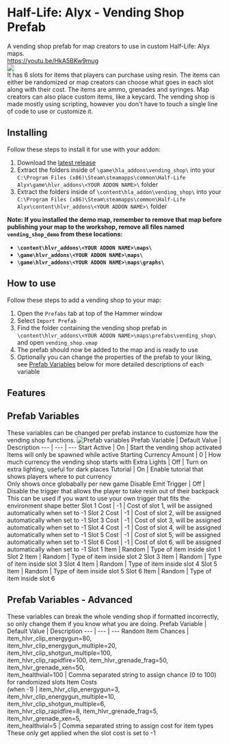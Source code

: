 # Half-Life: Alyx - Vending Shop Prefab
A vending shop prefab for map creators to use in custom Half-Life: Alyx maps.<br />
https://youtu.be/HkA5BKw9mug<br />
<img src="https://user-images.githubusercontent.com/3063873/93004076-0ba27980-f544-11ea-9760-52c59b0b8bca.png" />
<br />
It has 6 slots for items that players can purchase using resin. The items can either be randomized or map creators can choose what goes in each slot along with their cost. The items are ammo, grenades and syringes. Map creators can also place custom items, like a keycard. The vending shop is made mostly using scripting, however you don't have to touch a single line of code to use or customize it.
## Installing
Follow these steps to install it for use with your addon:
1. Download the <a href="https://github.com/ThomasTerp/hla-vending-shop/releases">latest release</a>
2. Extract the folders inside of `\game\hla_addons\vending_shop\` into your<br />`C:\Program Files (x86)\Steam\steamapps\common\Half-Life Alyx\game\hlvr_addons\<YOUR ADDON NAME>\` folder
3. Extract the folders inside of `\content\hla_addon\vending_shop\` into your<br />`C:\Program Files (x86)\Steam\steamapps\common\Half-Life Alyx\content\hlvr_addons\<YOUR ADDON NAME>\` folder

**Note: If you installed the demo map, remember to remove that map before publishing your map to the workshop, remove all files named `vending_shop_demo` from these locations:**
* **`\content\hlvr_addons\<YOUR ADDON NAME>\maps\`**
* **`\game\hlvr_addons\<YOUR ADDON NAME>\maps\`**
* **`\game\hlvr_addons\<YOUR ADDON NAME>\maps\graphs\`**
## How to use
Follow these steps to add a vending shop to your map:
1. Open the `Prefabs` tab at top of the Hammer window
2. Select `Import Prefab`
3. Find the folder containing the vending shop prefab in `\content\hlvr_addons\<YOUR ADDON NAME>\maps\prefabs\vending_shop\` and open `vending_shop.vmap`
4. The prefab should now be added to the map and is ready to use
5. Optionally you can change the properties of the prefab to your liking, see [Prefab Variables](#prefab-variables) below for more detailed descriptions of each variable
## Features
## Prefab Variables
These variables can be changed per prefab instance to customize how the vending shop functions.
![Prefab variables](https://user-images.githubusercontent.com/3063873/111882999-f3ab2700-89b8-11eb-9466-9ed81c487153.png)
Prefab Variable | Default Value | Description
--- | --- | ---
Start Active | On | Start the vending shop activated<br />Items will only be spawned while active
Starting Currency Amount | 0 | How much currency the vending shop starts with
Extra Lights | Off | Turn on extra lighting, useful for dark places
Tutorial | On | Enable tutorial that shows players where to put currency<br />Only shows once globabally per new game
Disable Emit Trigger | Off | Disable the trigger that allows the player to take resin out of their backpack<br />This can be used if you want to use your own trigger that fits the environment shape better
Slot 1 Cost | -1 | Cost of slot 1, will be assigned automatically when set to -1
Slot 2 Cost | -1 | Cost of slot 2, will be assigned automatically when set to -1
Slot 3 Cost | -1 | Cost of slot 3, will be assigned automatically when set to -1
Slot 4 Cost | -1 | Cost of slot 4, will be assigned automatically when set to -1
Slot 5 Cost | -1 | Cost of slot 5, will be assigned automatically when set to -1
Slot 6 Cost | -1 | Cost of slot 6, will be assigned automatically when set to -1
Slot 1 Item | Random | Type of item inside slot 1
Slot 2 Item | Random | Type of item inside slot 2
Slot 3 Item | Random | Type of item inside slot 3
Slot 4 Item | Random | Type of item inside slot 4
Slot 5 Item | Random | Type of item inside slot 5
Slot 6 Item | Random | Type of item inside slot 6
## Prefab Variables - Advanced
These variables can break the whole vending shop if formatted incorrectly, so only change them if you know what you are doing.
Prefab Variable | Default Value | Description
--- | --- | ---
Random Item Chances | item_hlvr_clip_energygun=80, <br />item_hlvr_clip_energygun_multiple=20, <br />item_hlvr_clip_shotgun_multiple=100, <br />item_hlvr_clip_rapidfire=100, item_hlvr_grenade_frag=50, <br />item_hlvr_grenade_xen=50, <br />item_healthvial=100 | Comma separated string to assign chance (0 to 100) for randomized slots
Item Costs<br />(when -1) | item_hlvr_clip_energygun=3, <br />item_hlvr_clip_energygun_multiple=10, <br />item_hlvr_clip_shotgun_multiple=6, <br />item_hlvr_clip_rapidfire=8, item_hlvr_grenade_frag=5, <br />item_hlvr_grenade_xen=5, <br />item_healthvial=5 | Comma separated string to assign cost for item types<br />These only get applied when the slot cost is set to -1
